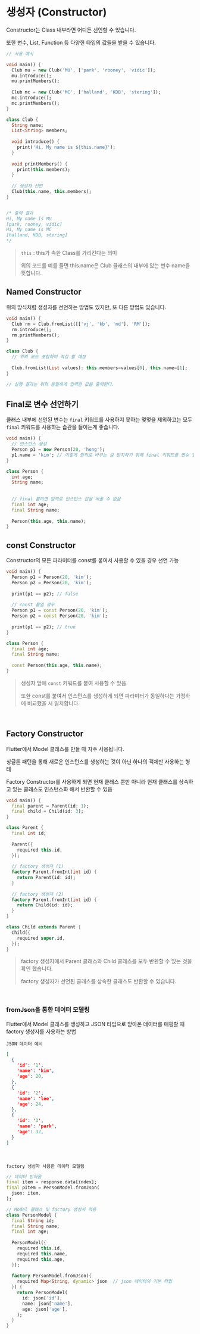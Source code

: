 # 생성자 (Constructor)

Constructor는 Class 내부라면 어디든 선언할 수 있습니다.

또한 변수, List, Function 등 다양한 타입의 값들을 받을 수 있습니다.

``` dart
// 사용 예시

void main() {
  Club mu = new Club('MU', ['park', 'rooney', 'vidic']);
  mu.introduce();
  mu.printMembers();
  
  Club mc = new Club('MC', ['halland', 'KDB', 'stering']);
  mc.introduce();
  mc.printMembers();
}

class Club {
  String name;
  List<String> members;
  
  void introduce() {
    print('Hi, My name is ${this.name}');
  }
  
  void printMembers() {
    print(this.members);
  }
  
  // 생성자 선언
  Club(this.name, this.members);
}


/* 출력 결과
Hi, My name is MU
[park, rooney, vidic]
Hi, My name is MC
[halland, KDB, stering]
*/
```

> `this` : this가 속한 Class를 가리킨다는 의미
>
> 위의 코드를 예를 들면 this.name은 Club 클래스의 내부에 있는 변수 name을 뜻합니다.



## Named Constructor

위의 방식처럼 생성자를 선언하는 방법도 있지만, 또 다른 방법도 있습니다.

``` dart
void main() {
  Club rm = Club.fromList([['vj', 'kb', 'md'], 'RM']);
  rm.introduce();
  rm.printMembers();
}

class Club {
  // 위의 코드 포함하여 작성 할 예정
  
  Club.fromList(List values): this.members=values[0], this.name=[1];
}

// 실행 결과는 위와 동일하게 입력한 값을 출력한다.
```



## Final로 변수 선언하기

클래스 내부에 선언된 변수는 `final` 키워드를 사용하지 못하는 몇몇을 제외하고는 모두 `final` 키워드를 사용하는 습관을 들이는게 좋습니다.

``` dart
void main() {
  // 인스턴스 생성
  Person p1 = new Person(20, 'hong');
  p1.name = 'kim'; // 이렇게 임의로 바꾸는 걸 방지하기 위해 final 키워드를 변수 앞에 붙혀주는게 좋음
}

class Person {
  int age;
  String name;
  
  
  // final 붙히면 임의로 인스턴스 값을 바꿀 수 없음
  final int age;
  final String name;
  
  Person(this.age, this.name);
}

```



## const Constructor

Constructor의 모든 파라미터를 const를 붙여서 사용할 수 있을 경우 선언 가능

```dart
void main() {
  Person p1 = Person(20, 'kim');
  Person p2 = Person(20, 'kim');
  
  print(p1 == p2); // false
  
  // const 붙일 경우
  Person p1 = const Person(20, 'kim');
  Person p2 = const Person(20, 'kim');
  
  print(p1 == p2); // true
}

class Person {
  final int age;
  final String name;
  
  const Person(this.age, this.name);
}
```

> 생성자 앞에 `const` 키워드를 붙여 사용할 수 있음
>
> 또한 const를 붙여서 인스턴스를 생성하게 되면 파라미터가 동일하다는 가정하에 비교했을 시 일치합니다.

<br />

## Factory Constructor

Flutter에서 Model 클래스를 만들 때 자주 사용됩니다.

싱글톤 패턴을 통해 새로운 인스턴스를 생성하는 것이 아닌 하나의 객체만 사용하는 형태

Factory Constructor를 사용하게 되면 현재 클래스 뿐만 아니라 현재 클래스를 상속하고 있는 클래스도 인스턴스화 해서 반환할 수 있음

```dart
void main() {
  final parent = Parent(id: 1);
  final child = Child(id: 3);
}

class Parent {
  final int id;
  
  Parent({
    required this.id,
  });
  
  // factory 생성자 (1)
  factory Parent.fromInt(int id) {
    return Parent(id: id);
  }
  
  // factory 생성자 (2)
  factory Parent.fromInt(int id) {
    return Child(id: id);
  }
}

class Child extends Parent {
  Child({
    required super.id,
  });
}
```

> factory 생성자에서 Parent 클래스와 Child 클래스를 모두 반환할 수 있는 것을 확인 했습니다.
>
> factory 생성자가 선언된 클래스를 상속한 클래스도 반환할 수 있습니다.

<br />

### fromJson을 통한 데이터 모델링

Flutter에서 Model 클래스를 생성하고 JSON 타입으로 받아온 데이터를 매핑할 때 factory 생성자를 사용하는 방법

`JSON 데이터 예시`

``` json
[
  {
    'id': '1',
    'name': 'kim',
    'age': 20,
  },
  {
    'id': '2',
    'name': 'lee',
    'age': 24,
  },
  {
    'id': '3',
    'name': 'park',
    'age': 32,
  }
]
```

<br />

`factory 생성자 사용한 데이터 모델링`

``` dart
// 데이터 받아옴
final item = response.data[index];
final pItem = PersonModel.fromJson(
  json: item,
);

// Model 클래스 및 factory 생성자 적용
class PersonModel {
  final String id;
  final String name;
  final int age;
  
  PersonModel({
    required this.id,
    required this.name,
    required this.age,
  });
  
  factory PersonModel.fromJson({
    required Map<String, dynamic> json  // json 데이터의 기본 타입
  }) {
    return PersonModel(
      id: json['id'],
      name: json['name'],
      age: json['age'],
    );
  }
}
```

